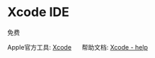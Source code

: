 # Xcode IDE

免费

Apple官方工具: [Xcode](https://developer.apple.com/xcode/)
&nbsp;&nbsp;&nbsp;&nbsp;
帮助文档: [Xcode - help](https://help.apple.com/xcode/mac/current/)
